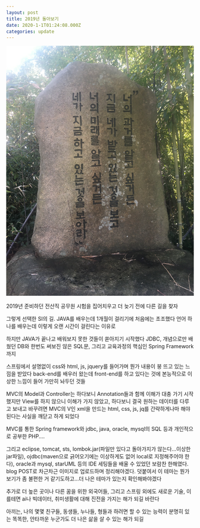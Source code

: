 ```yaml
---
layout: post
title: 2019년 돌아보기
date: 2020-1-1T01:24:08.000Z
categories: update
---
```


<img src="/images/fulls/07.jpg" class="fit image">

2019년 준비하던 전산직 공무원 시험을 집어치우고 더 늦기 전에 다른 길을 찾자

그렇게 선택한 SI의 길. JAVA를 배우는데 1개월이 걸리기에 처음에는 초조했다
언어 하나를 배우는데 이렇게 오랜 시간이 걸린다는 이유로

하지만 JAVA가 끝나고 배워보지 못한 것들이 쏟아지기 시작했다
JDBC, 개념으로만 배웠던 DB와 한번도 써보진 않은 SQL문, 그리고 교육과정의 핵심인 Spring Framework까지

스프링에서 설명없이 css와 html, js, jquery를 들어가며 뭔가 내용이 붕 뜨고 있는 느낌을 받았다
back-end를 배우러 왔는데 front-end를 하고 있다는 것에 본능적으로 이상한 느낌이 들어 가만히 놔두던 것들

MVC의 Model과 Controller는 하다보니 Annotation들과 함께 이해가 대충 가기 시작했지만 View를 하지 않으니 이해가 가지 않았고, 하다보니 결국 원하는 데이터를 다루고 보내고 바꾸려면 MVC의 V인 xml을 만드는 html, css, js, jq를 간략하게나마 해야된다는 사실을 깨닫고 하게 되었다

MVC를 통한 Spring framework와 jdbc, java, oracle, mysql의 SQL 등과 개인적으로 공부한 PHP....


그리고 eclipse, tomcat, sts, lombok.jar(파일만 있다고 돌아가지가 않는다...이상한 jar파일), ojdbc(maven으로 긁어오기에는 이상하게도 없어 local로 지정해주어야 한다), oracle과 mysql, starUML 등의 IDE 세팅들을 배울 수 있었던 보람찬 한해였다. blog POST로 차근차근 이미지로 업로드하며 정리해야겠다. 덧붙여서 이 테마는 뭔가 보기가 좀 불편한 거 같기도하고...더 나은 테마가 있는지 확인해봐야겠다

추가로 더 높은 곳이나 다른 꿈을 위한 외국어들, 그리고 스프링 외에도 새로운 기술, 이를테면 ai나 빅데이터, 취미생활에 대해 진전을 가지는 해가 되길 바란다

아끼는, 나의 몇몇 친구들, 동생들, 누나들, 형들과 하려면 할 수 있는 능력이 분명히 있는 똑똑한, 안타까운 누군가도 더 나은 삶을 살 수 있는 해가 되길